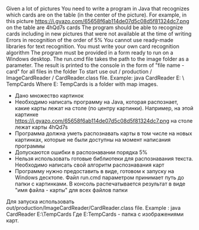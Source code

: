 Given a lot of pictures
You need to write a program in Java that recognizes which cards are on the table (in the center of the picture). For example, in this picture https://i.gyazo.com/65658f6ab114de07d5c08d5f81324dc7.png on the table are 4hQd7s cards
The program should be able to recognize cards including in new pictures that were not available at the time of writing
Errors in recognition of the order of 5%
You cannot use ready-made libraries for text recognition. You must write your own card recognition algorithm
The program must be provided in a form ready to run on a Windows desktop. The run.cmd file takes the path to the image folder as a parameter. The result is printed to the console in the form of "file name - card" for all files in the folder
To start use out / production / ImageCardReader / CardReader.class file. Example: java CardReader E: \ TempCards Where E: TempCards is a folder with map images.


- Дано множество картинок
- Необходимо написать программу на Java, которая распознает, какие карты лежат на столе (по центру картинки). Например, на этой картинке 
https://i.gyazo.com/65658f6ab114de07d5c08d5f81324dc7.png на столе лежат карты 4hQd7s
- Программа должна уметь распознавать карты в том числе на новых картинках, которые не были доступны на момент написания программы
- Допускаются ошибки в распознавании порядка 5%
- Нельзя использовать готовые библиотеки для распознавания текста. Необходимо написать свой алгоритм распознавания карт
- Программу нужно предоставить в виде, готовом к запуску на Windows десктопе. Файл run.cmd параметром принимает путь до папки с картинками. 
В консоль распечатывается результат в виде "имя файла - карты" для всех файлов папки

Для запуска использовать out/production/ImageCardReader/CardReader.class file.
Example : java CardReader E:\TempCards
Где E:TempCards - папка с изображениями карт. 
 
